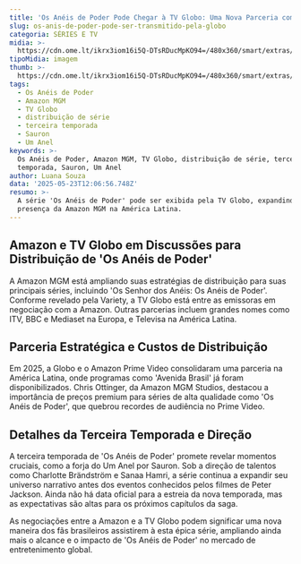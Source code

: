 ```yaml
---
title: 'Os Anéis de Poder Pode Chegar à TV Globo: Uma Nova Parceria com a Amazon?'
slug: os-anis-de-poder-pode-ser-transmitido-pela-globo
categoria: SÉRIES E TV
midia: >-
  https://cdn.ome.lt/ikrx3iom16i5Q-DTsRDucMpKO94=/480x360/smart/extras/conteudos/Design_sem_nome30.png
tipoMidia: imagem
thumb: >-
  https://cdn.ome.lt/ikrx3iom16i5Q-DTsRDucMpKO94=/480x360/smart/extras/conteudos/Design_sem_nome30.png
tags:
  - Os Anéis de Poder
  - Amazon MGM
  - TV Globo
  - distribuição de série
  - terceira temporada
  - Sauron
  - Um Anel
keywords: >-
  Os Anéis de Poder, Amazon MGM, TV Globo, distribuição de série, terceira
  temporada, Sauron, Um Anel
author: Luana Souza
data: '2025-05-23T12:06:56.748Z'
resumo: >-
  A série 'Os Anéis de Poder' pode ser exibida pela TV Globo, expandindo a
  presença da Amazon MGM na América Latina.
---
```


## Amazon e TV Globo em Discussões para Distribuição de 'Os Anéis de Poder'

A Amazon MGM está ampliando suas estratégias de distribuição para suas principais séries, incluindo 'Os Senhor dos Anéis: Os Anéis de Poder'. Conforme revelado pela Variety, a TV Globo está entre as emissoras em negociação com a Amazon. Outras parcerias incluem grandes nomes como ITV, BBC e Mediaset na Europa, e Televisa na América Latina.

## Parceria Estratégica e Custos de Distribuição

Em 2025, a Globo e o Amazon Prime Video consolidaram uma parceria na América Latina, onde programas como 'Avenida Brasil' já foram disponibilizados. Chris Ottinger, da Amazon MGM Studios, destacou a importância de preços premium para séries de alta qualidade como 'Os Anéis de Poder', que quebrou recordes de audiência no Prime Video.

## Detalhes da Terceira Temporada e Direção

A terceira temporada de 'Os Anéis de Poder' promete revelar momentos cruciais, como a forja do Um Anel por Sauron. Sob a direção de talentos como Charlotte Brändström e Sanaa Hamri, a série continua a expandir seu universo narrativo antes dos eventos conhecidos pelos filmes de Peter Jackson. Ainda não há data oficial para a estreia da nova temporada, mas as expectativas são altas para os próximos capítulos da saga.

As negociações entre a Amazon e a TV Globo podem significar uma nova maneira dos fãs brasileiros assistirem à esta épica série, ampliando ainda mais o alcance e o impacto de 'Os Anéis de Poder' no mercado de entretenimento global.

